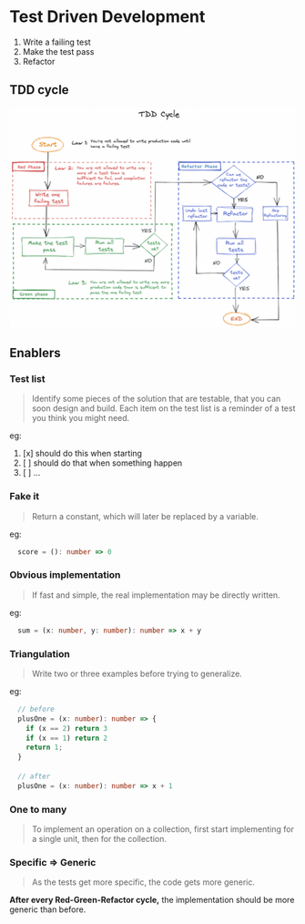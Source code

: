 # Test Driven Development

1. Write a failing test
2. Make the test pass
3. Refactor

## TDD cycle

![The TDD Cycle](img/tdd-cycle.png)

## Enablers

### Test list

> Identify some pieces of the solution that are testable, that you can soon design and build.
> Each item on the test list is a reminder of a test you think you might need.

eg:

1. [x] should do this when starting
2. [ ] should do that when something happen
3. [ ] ...

### Fake it

> Return a constant, which will later be replaced by a variable.

eg:
```typescript
  score = (): number => 0
```

### Obvious implementation

> If fast and simple, the real implementation may be directly written.

eg:
```typescript
  sum = (x: number, y: number): number => x + y
```

### Triangulation

> Write two or three examples before trying to generalize.

eg:
```typescript
  // before
  plusOne = (x: number): number => {
    if (x == 2) return 3
    if (x == 1) return 2
    return 1;
  }
  
  // after
  plusOne = (x: number): number => x + 1
```

### One to many

> To implement an operation on a collection, first start implementing for a single unit, then for the collection.

### Specific => Generic

> As the tests get more specific, the code gets more generic.

**After every Red-Green-Refactor cycle,** the implementation should be more generic than before.
